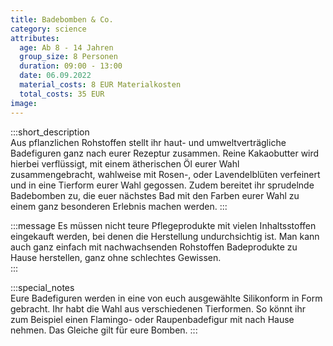 ```yaml
---
title: Badebomben & Co.
category: science
attributes:
  age: Ab 8 - 14 Jahren
  group_size: 8 Personen
  duration: 09:00 - 13:00
  date: 06.09.2022
  material_costs: 8 EUR Materialkosten
  total_costs: 35 EUR
image:
---
```

:::short_description  
 Aus pflanzlichen Rohstoffen stellt ihr haut- und umweltverträgliche Badefiguren ganz nach eurer Rezeptur zusammen. Reine Kakaobutter wird hierbei verflüssigt, mit einem ätherischen Öl eurer Wahl zusammengebracht, wahlweise mit Rosen-, oder Lavendelblüten verfeinert und in eine Tierform eurer Wahl gegossen. Zudem bereitet ihr sprudelnde Badebomben zu, die euer nächstes Bad mit den Farben eurer Wahl zu einem ganz besonderen Erlebnis machen werden.
:::

:::message
Es müssen nicht teure Pflegeprodukte mit vielen Inhaltsstoffen eingekauft werden, bei denen die Herstellung undurchsichtig ist. Man kann auch ganz einfach mit nachwachsenden Rohstoffen Badeprodukte zu Hause herstellen, ganz ohne schlechtes Gewissen.  
:::  

:::special_notes  
Eure Badefiguren werden in eine von euch ausgewählte Silikonform in Form gebracht. Ihr habt die Wahl aus verschiedenen Tierformen. So könnt ihr zum Beispiel einen Flamingo- oder Raupenbadefigur mit nach Hause nehmen. Das Gleiche gilt für eure Bomben.
:::

